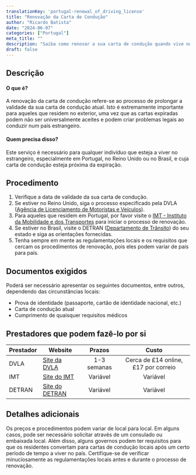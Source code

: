 ```yaml
---
translationKey: 'portugal-renewal_of_driving_license'
title: "Renovação da Carta de Condução"
author: "Ricardo Batista"
date: "2024-06-07"
categories: ["Portugal"]
meta_title: ""
description: "Saiba como renovar a sua carta de condução quando vive no estrangeiro."
draft: false
---
```


## Descrição
#### O que é?
A renovação da carta de condução refere-se ao processo de prolongar a validade da sua carta de condução atual. Isto é extremamente importante para aqueles que residem no exterior, uma vez que as cartas expiradas podem não ser universalmente aceites e podem criar problemas legais ao conduzir num país estrangeiro. 

#### Quem precisa disso?
Este serviço é necessário para qualquer indivíduo que esteja a viver no estrangeiro, especialmente em Portugal, no Reino Unido ou no Brasil, e cuja carta de condução esteja próxima da expiração.

## Procedimento
1. Verifique a data de validade da sua carta de condução.
2. Se estiver no Reino Unido, siga o processo especificado pela DVLA ([Agência de Licenciamento de Motoristas e Veículos](https://www.gov.uk/renew-driving-licence)).
3. Para aqueles que residem em Portugal, por favor visite o [IMT - Instituto da Mobilidade e dos Transportes](https://www.imt-ip.pt/) para iniciar o processo de renovação.
4. Se estiver no Brasil, visite o DETRAN ([Departamento de Trânsito](http://www.detran.sp.gov.br/)) do seu estado e siga as orientações fornecidas.
5. Tenha sempre em mente as regulamentações locais e os requisitos que cercam os procedimentos de renovação, pois eles podem variar de país para país.

## Documentos exigidos
Poderá ser necessário apresentar os seguintes documentos, entre outros, dependendo das circunstâncias locais:

- Prova de identidade (passaporte, cartão de identidade nacional, etc.)
- Carta de condução atual
- Cumprimento de quaisquer requisitos médicos

## Prestadores que podem fazê-lo por si

| Prestador        |     Website     |     Prazos    |       Custo      |
| --------------- | --------------- |  :-------------: | :-------------: |
| DVLA            |  [Site da DVLA](https://www.gov.uk/renew-driving-licence)      |     1-3 semanas      |  Cerca de £14 online, £17 por correio |
| IMT      |  [Site do IMT](https://www.imt-ip.pt/)             |      Variável      |        Variável       |
| DETRAN  | [Site do DETRAN](http://www.detran.sp.gov.br/) |       Variável       |       Variável       |

## Detalhes adicionais
Os preços e procedimentos podem variar de local para local. Em alguns casos, pode ser necessário solicitar através de um consulado ou embaixada local. Além disso, alguns governos podem ter requisitos para que os residentes convertam para cartas de condução locais após um certo período de tempo a viver no país. Certifique-se de verificar minuciosamente as regulamentações locais antes e durante o processo de renovação.